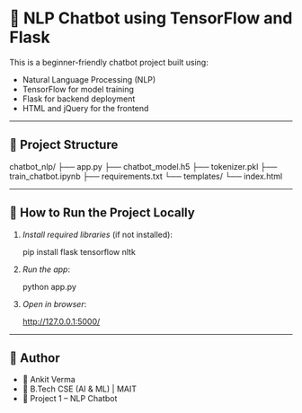 # 🤖 NLP Chatbot using TensorFlow and Flask

This is a beginner-friendly chatbot project built using:
- Natural Language Processing (NLP)
- TensorFlow for model training
- Flask for backend deployment
- HTML and jQuery for the frontend

---

## 📁 Project Structure


chatbot_nlp/
├── app.py
├── chatbot_model.h5
├── tokenizer.pkl
├── train_chatbot.ipynb
├── requirements.txt
└── templates/
    └── index.html


---

## 🚀 How to Run the Project Locally

1. *Install required libraries* (if not installed):
   
   pip install flask tensorflow nltk
   

2. *Run the app*:
   
   python app.py
   

3. *Open in browser*:
   
   http://127.0.0.1:5000/
   

---

## 📌 Author

- 👤 Ankit Verma  
- 🌱 B.Tech CSE (AI & ML) | MAIT  
- 📅 Project 1 – NLP Chatbot

